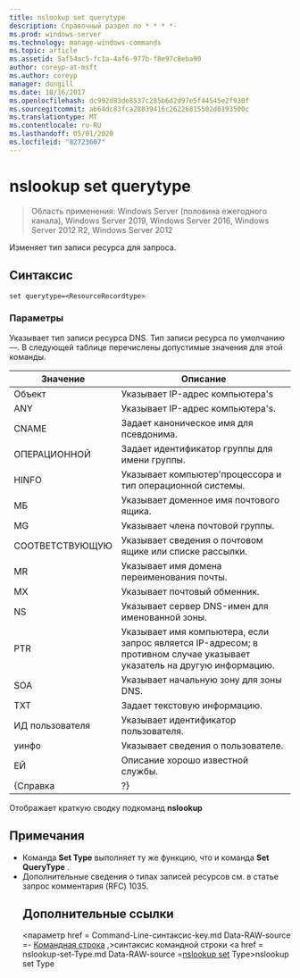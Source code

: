 ```yaml
---
title: nslookup set querytype
description: Справочный раздел по * * * *-
ms.prod: windows-server
ms.technology: manage-windows-commands
ms.topic: article
ms.assetid: 5af54ac5-fc1a-4af6-977b-f8e97c8eba90
author: coreyp-at-msft
ms.author: coreyp
manager: dongill
ms.date: 10/16/2017
ms.openlocfilehash: dc992d83de8537c285b6d2d97e5f44545e2f930f
ms.sourcegitcommit: ab64dc83fca28039416c26226815502d0193500c
ms.translationtype: MT
ms.contentlocale: ru-RU
ms.lasthandoff: 05/01/2020
ms.locfileid: "82723607"
---
```

# <a name="nslookup-set-querytype"></a>nslookup set querytype

> Область применения: Windows Server (половина ежегодного канала), Windows Server 2019, Windows Server 2016, Windows Server 2012 R2, Windows Server 2012

Изменяет тип записи ресурса для запроса.
## <a name="syntax"></a>Синтаксис
```
set querytype=<ResourceRecordtype>
```
### <a name="parameters"></a>Параметры
<ResourceRecordtype>Указывает тип записи ресурса DNS. Тип записи ресурса по умолчанию —. В следующей таблице перечислены допустимые значения для этой команды.

| Значение |                                                   Описание                                                   |
|-------|-----------------------------------------------------------------------------------------------------------------|
|   Объект   |                                      Указывает IP-адрес компьютера&#39;s                                      |
|  ANY  |                                     Указывает IP-адрес компьютера&#39;s.                                      |
| CNAME |                                    Задает каноническое имя для псевдонима.                                     |
|  ОПЕРАЦИОННОЙ  |                                  Задает идентификатор группы для имени группы.                                  |
| HINFO |                          Указывает компьютер&#39;процессора и тип операционной системы.                           |
|  МБ   |                                        Указывает доменное имя почтового ящика.                                         |
|  MG   |                                         Указывает члена почтовой группы.                                          |
| СООТВЕТСТВУЮЩУЮ |                                   Указывает сведения о почтовом ящике или списке рассылки.                                   |
|  MR   |                                     Указывает имя домена переименования почты.                                      |
|  MX   |                                          Указывает почтовый обменник.                                          |
|  NS   |                                 Указывает сервер DNS-имен для именованной зоны.                                 |
|  PTR  | Указывает имя компьютера, если запрос является IP-адресом; в противном случае указывает указатель на другую информацию. |
|  SOA  |                                Указывает начальную зону для зоны DNS.                                 |
|  TXT  |                                         Задает текстовую информацию.                                         |
|  ИД пользователя  |                                         Указывает идентификатор пользователя.                                          |
| уинфо |                                         Указывает сведения о пользователе.                                         |
|  ЕЙ  |                                         Описание хорошо известной службы.                                         |
| {Справка |                                                       ?}                                                        |

Отображает краткую сводку подкоманд <strong>nslookup</strong>
## <a name="remarks"></a>Примечания
- Команда <strong>Set Type</strong> выполняет ту же функцию, что и команда <strong>Set QueryType</strong> .
- Дополнительные сведения о типах записей ресурсов см. в статье запрос комментария (RFC) 1035.
  ## <a name="additional-references"></a>Дополнительные ссылки
  <параметр href = Command-Line-синтаксис-key.md Data-RAW-source =- [Командная строка](command-line-syntax-key.md) ,>синтаксис командной строки</a> <a href = nslookup-set-Type.md Data-RAW-source =[nslookup set](nslookup-set-type.md) Type>nslookup set Type</a>
